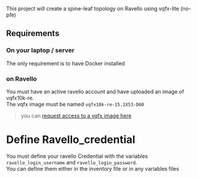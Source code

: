
This project will create a spine-leaf topology on Ravello using vqfx-lite (no-pfe)

##  Requirements

### On your laptop / server
The only requirement is to have Docker installed

### on Ravello
You must have an active ravello account and have uploaded an image of vqfx10k-re.  
The vqfx image must be named `vqfx10k-re-15.1X53-D60`

> you can [request access to a vqfx image here](http://www.juniper.net/us/en/dm/free-vqfx-trial/)

# Define Ravello_credential

You must define your ravello Credential with the variables `ravello_login_username` and `ravello_login_password`.   
You can define them either in the inventory file or in any variables files
